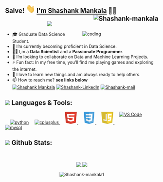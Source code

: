 ## Salve! <img src="https://github.com/ABSphreak/ABSphreak/blob/master/gifs/Hi.gif" width="30px"> <a href="https://www.linkedin.com/in/shashankmankala/">I'm Shashank Mankala</a> :man_technologist: <img align='right' src="https://komarev.com/ghpvc/?username=Shashank-mankala1&label=Profile%20views&color=0e75b6&style=flat" alt="Shashank-mankala" /> </p>
<p align="center">
<!--  <a href = "https://github.com/Shashank-mankala1/readme-typing-svg"><img src="https://readme-typing-svg.herokuapp.com?color=%2351FF30F3&size=18&center=true&lines=Gonna+become+Data+scientist"></a> -->
 <a href = "https://github.com/Shashank-mankala1/readme-typing-svg"><img src="https://readme-typing-svg.herokuapp.com/?color=%2351FF30F3&size=18&center=true&font=Lucida%20Handwriting&lines=Data+scientist"></a>
</p> 

<img align="right" alt="coding" width="250"  src="https://c.tenor.com/_DOBjnGspYAAAAAC/code-coding.gif">

- 🎓 Graduate Data Science Student.
- 🌱 I’m currently becoming proficient in Data Science.
- 👨‍💻 I,m a **Data Scientist** and a  **Passionate Programmer**.
- 🤝 I’m looking to collaborate on Data and Machine Learning Projects.
- ⚡ Fun fact: In my free time, you'll find me playing games and exploring the internet.
- 💬 I love to learn new things and am always ready to help others.
- 📫 How to reach me? **see links below** <br>
<a href="https://www.linkedin.com/in/shashankmankala/" target="blank"><img align="center" src="https://img.shields.io/badge/-LinkedIn-0e76a8?logoWidth=40style=flat-square&logo=Linkedin&logoColor=white" alt="Shashank Mankala" /></a>
<a href="https://shashank-mankala1.github.io/portfolio/" target="blank"><img align="center" src="https://img.shields.io/badge/Portfolio-3b5998?logoWidth=40style=flat-square&logo=google-chrome&logoColor=white" alt="Shashank-LinkedIn" /></a>
<a href="mailto:shashankmankala.5@gmail.com" target="blank"><img align="center" src="https://img.shields.io/badge/-Gmail-EA4335?logoWidth=40style=flat-square&logo=Gmail&logoColor=white" alt="Shashank-mail" /></a>

<!-- <h3 align="center">✨ My Coding Profiles ✨</h3> -->
 
## <img src="https://media.giphy.com/media/j2pOGeGYKe2xCCKwfi/giphy.gif" width="40"> **Languages & Tools:**
<p align="left"> 	
  &nbsp;	&nbsp;
  <a href="https://www.python.org" target="_blank"> <img src="https://upload.wikimedia.org/wikipedia/commons/c/c3/Python-logo-notext.svg" alt="python" width="40" height="40"/></a> 	
  &nbsp;	&nbsp;
  <a href="https://www.w3schools.com/cpp/" target="_blank"> <img src="https://upload.wikimedia.org/wikipedia/commons/thumb/1/18/ISO_C%2B%2B_Logo.svg/640px-ISO_C%2B%2B_Logo.svg.png" alt="cplusplus" width="40" height="40"/> </a> 
  	&nbsp;	&nbsp;
  <a href="https://www.w3.org/html/" target="_blank"> <img src="https://github.com/Shashank-mankala1/portfolio/blob/main/img/html.png" alt="html5" width="40" height="40"/> </a> 
  	&nbsp;	&nbsp;
  <a href="https://www.w3schools.com/css/" target="_blank"> <img src="https://github.com/Shashank-mankala1/portfolio/blob/main/img/css.png" alt="css3" width="40" height="40"/> </a> 
  	&nbsp;	&nbsp;
  <a href="https://developer.mozilla.org/en-US/docs/Web/JavaScript" target="_blank"> <img src="https://github.com/Shashank-mankala1/portfolio/blob/main/img/js.png" alt="javascript" width="40" height="40"/> </a> 
  	&nbsp;	&nbsp;
  <a href="https://code.visualstudio.com/" target="_blank"><img src="https://upload.wikimedia.org/wikipedia/commons/thumb/9/9a/Visual_Studio_Code_1.35_icon.svg/2048px-Visual_Studio_Code_1.35_icon.svg.png" alt="VS Code" height="40" style="vertical-align:top; margin:0px"></a>
  	&nbsp;	&nbsp;
  <a href="https://www.mysql.com/" target="_blank"> <img src="https://thumbs.dreamstime.com/b/sql-database-icon-logo-design-ui-ux-app-orange-inscription-shadow-96841969.jpg" alt="mysql" width="40" height="40"/> </a>   </p>

## <img src="https://media.giphy.com/media/ZCN6F3FAkwsyOGU2RS/giphy.gif" width="40"> **Github Stats:**

</br>
<p align="center">
 <a href="https://github.com/Shashank-mankala1">
  <img width="430" align="center" src="https://github-readme-stats.vercel.app/api?username=Shashank-mankala1&show_icons=true&theme=radical&count_private=true">
 </a>

 <a href="https://github.com/Shashank-mankala1/github-readme-stats">
   <img align="center" src="https://github-readme-stats.anuraghazra1.vercel.app/api/top-langs/?username=Shashank-mankala1&layout=compact&theme=radical&langs_count=6" />
 </a>
</p>

 <p align='center'><img align='center' src="https://github-readme-streak-stats.herokuapp.com/?user=Shashank-mankala1&theme=monokai-metallian&show_icons=true&hide_border=true" alt="Shashank-mankala1" /></p>

<!-- <img align="center" src="https://activity-graph.herokuapp.com/graph?username=Shashank-mankala1&theme=synthwave-84&color=0000FF&area=true&area_color=F0FC86&point=transparent"> -->

